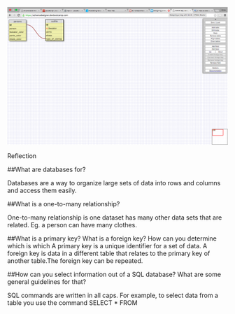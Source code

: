 


![table image](https://github.com/anfjord/Phase-0/blob/master/week-8/database-intro/connected_clothestables.png)



Reflection

##What are databases for?

Databases are a way to organize large sets of data into rows and columns and access them easily.

##What is a one-to-many relationship?

One-to-many relationship is one dataset has many other data sets that are related.
Eg. a person can have many clothes.

##What is a primary key? What is a foreign key? How can you determine which is which
A primary key is a unique identifier for a set  of data. A foreign key is  data in a different table that relates to the primary key of another table.The foreign key can be repeated.

##How can you select information out of a SQL database? What are some general guidelines for that?

SQL commands are written in all caps. 
For example, to select data from a table you use the command  SELECT * FROM
